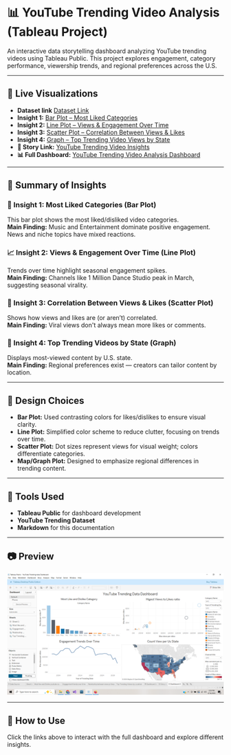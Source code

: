 # 📊 YouTube Trending Video Analysis (Tableau Project)

An interactive data storytelling dashboard analyzing YouTube trending videos using Tableau Public. This project explores engagement, category performance, viewership trends, and regional preferences across the U.S.

---

## 🔗 Live Visualizations

- **Dataset link** [Dataset Link](https://drive.google.com/drive/folders/1YfH8SFSaGi3XAsHm61_BiqdbgOB6lc1R?usp=drive_link)
- **Insight 1:** [Bar Plot – Most Liked Categories](https://public.tableau.com/app/profile/daizy.asmani/viz/MostLikeCategory/Mostlikeyoutubecategory?publish=yes)  
- **Insight 2:** [Line Plot – Views & Engagement Over Time](https://public.tableau.com/app/profile/daizy.asmani/viz/EngagementTrendsOverTime/Engagementtrendsovertime?publish=yes)  
- **Insight 3:** [Scatter Plot – Correlation Between Views & Likes](https://public.tableau.com/app/profile/daizy.asmani/viz/HigestViewstoLikesratio/Relatioshipbetweenviewsprlikes?publish=yes) 
- **Insight 4:** [Graph – Top Trending Video Views by State](https://public.tableau.com/app/profile/daizy.asmani/viz/HighestViewsbyUsstate/TopTrendingVideosbyLocation?publish=yes)  
- **📖 Story Link:** [YouTube Trending Video Insights](https://public.tableau.com/app/profile/daizy.asmani/viz/StoryTellingMidtermPrject5/Story1)  
- **📊 Full Dashboard:** [YouTube Trending Video Analysis Dashboard](https://public.tableau.com/app/profile/daizy.asmani/viz/YouTubeTrendingdataDashboard/Dashboard2?publish=yes)

---

## 📌 Summary of Insights

### 🎵 Insight 1: Most Liked Categories (Bar Plot)
This bar plot shows the most liked/disliked video categories.  
**Main Finding:** Music and Entertainment dominate positive engagement. News and niche topics have mixed reactions.

### 📈 Insight 2: Views & Engagement Over Time (Line Plot)
Trends over time highlight seasonal engagement spikes.  
**Main Finding:** Channels like 1 Million Dance Studio peak in March, suggesting seasonal virality.

### 🔁 Insight 3: Correlation Between Views & Likes (Scatter Plot)
Shows how views and likes are (or aren’t) correlated.  
**Main Finding:** Viral views don't always mean more likes or comments.

### 📍 Insight 4: Top Trending Videos by State (Graph)
Displays most-viewed content by U.S. state.  
**Main Finding:** Regional preferences exist — creators can tailor content by location.

---

## 🎨 Design Choices

- **Bar Plot:** Used contrasting colors for likes/dislikes to ensure visual clarity.
- **Line Plot:** Simplified color scheme to reduce clutter, focusing on trends over time.
- **Scatter Plot:** Dot sizes represent views for visual weight; colors differentiate categories.
- **Map/Graph Plot:** Designed to emphasize regional differences in trending content.

---

## 📌 Tools Used
- **Tableau Public** for dashboard development
- **YouTube Trending Dataset**
- **Markdown** for this documentation

---

## 📷 Preview
![Dashboard Screenshot](Youtube.png)

---

## 🚀 How to Use
Click the links above to interact with the full dashboard and explore different insights.

